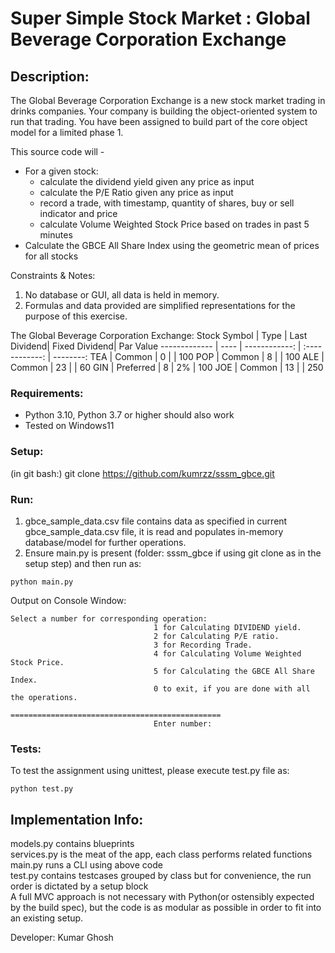 # Super Simple Stock Market : Global Beverage Corporation Exchange #

## Description:
The Global Beverage Corporation Exchange is a new stock market trading in drinks companies.
Your company is building the object-oriented system to run that trading. 
You have been assigned to build part of the core object model for a limited phase 1.

This source code will -
- For a given stock:
    - calculate the dividend yield given any price as input
    - calculate the P/E Ratio given any price as input
    - record a trade, with timestamp, quantity of shares, buy or sell indicator and price
    - calculate Volume Weighted Stock Price based on trades in past  5 minutes
- Calculate the GBCE All Share Index using the geometric mean of prices for all stocks

Constraints & Notes:
1.	No database or GUI, all data is held in memory.
2.	Formulas and data provided are simplified representations for the purpose of this exercise.

The Global Beverage Corporation Exchange:
Stock Symbol  | Type      |  Last Dividend| Fixed Dividend| Par Value
------------- | ----      | ------------: | :------------: | --------:
TEA           | Common    | 0             |                | 100
POP           | Common    | 8             |                | 100
ALE           | Common    | 23            |                | 60
GIN           | Preferred | 8             |         2%     | 100
JOE           | Common    | 13            |                | 250


### Requirements:
- Python 3.10, Python 3.7 or higher should also work
- Tested on Windows11

### Setup:
(in git bash:)
git clone https://github.com/kumrzz/sssm_gbce.git

### Run:
1. gbce_sample_data.csv file contains data as specified in current gbce_sample_data.csv file,
    it is read and populates in-memory database/model for further operations.
2. Ensure main.py is present (folder: sssm_gbce if using git clone as in the setup step) and then run as:
```
python main.py
```

Output on Console Window:

```
Select a number for corresponding operation:
                                1 for Calculating DIVIDEND yield.
                                2 for Calculating P/E ratio.
                                3 for Recording Trade.
                                4 for Calculating Volume Weighted Stock Price.
                                5 for Calculating the GBCE All Share Index.
                                0 to exit, if you are done with all the operations.
                                ===============================================
                                Enter number:
```

### Tests:
To test the assignment using unittest, please execute test.py file as:
```
python test.py
```

## Implementation Info:
models.py contains blueprints\
services.py is the meat of the app, each class performs related functions\
main.py runs a CLI using above code\
test.py contains testcases grouped by class but for convenience, the run order is dictated by a setup block\
A full MVC approach is not necessary with Python(or ostensibly expected by the build spec), but the code is as modular as possible in order to fit into an existing setup.

Developer: Kumar Ghosh
